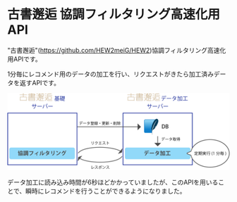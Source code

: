 # 古書邂逅 協調フィルタリング高速化用API
"古書邂逅"(<https://github.com/HEW2meiG/HEW2>)協調フィルタリング高速化用APIです。

1分毎にレコメンド用のデータの加工を行い、リクエストがきたら加工済みデータを返すAPIです。

![図](https://github.com/HEW2meiG/set_prefs/blob/images/figure.png)

データ加工に読み込み時間が6秒ほどかかっていましたが、このAPIを用いることで、瞬時にレコメンドを行うことができるようになりました。

